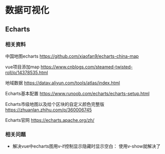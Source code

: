 # 数据可视化

## Echarts

### 相关资料

中国地图echarts
https://github.com/xiaofan9/echarts-china-map 

vue项目添加map
https://www.cnblogs.com/steamed-twisted-roll/p/14378535.html

地域数据
https://datav.aliyun.com/tools/atlas/index.html

Echarts基本配置
https://www.runoob.com/echarts/echarts-setup.html

Echarts市级地图以及给个区块的自定义颜色完整版
https://zhuanlan.zhihu.com/p/360006745

Echarts官网
https://echarts.apache.org/zh/


### 相关问题

- 解决vue中echarts图用v-if控制显示隐藏时显示空白： 使用v-show就解决了